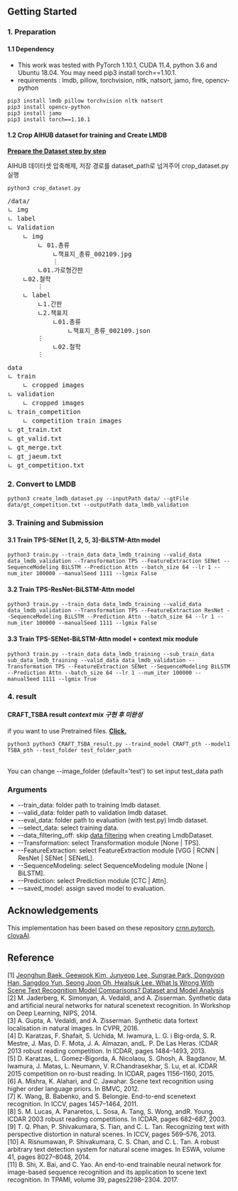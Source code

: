 ## **Getting Started**

### 1. Preparation

#### 1.1 Dependency
- This work was tested with PyTorch 1.10.1, CUDA 11.4, python 3.6 and Ubuntu 18.04.
  You may need pip3 install torch==1.10.1.
- requirements : lmdb, pillow, torchvision, nltk, natsort, jamo, fire, opencv-python

```
pip3 install lmdb pillow torchvision nltk natsort
pip3 install opencv-python
pip3 install jamo
pip3 install torch==1.10.1
```

#### 1.2 Crop AIHUB dataset for training and Create LMDB
[**Prepare the Dataset step by step**](https://aihub.or.kr/aihubdata/data/view.do?currMenu=115&topMenu=100&aihubDataSe=realm&dataSetSn=105)

AIHUB 데이터셋 압축해제, 저장 경로를 dataset_path로 넘겨주어 crop_dataset.py 실행
```
python3 crop_dataset.py
```

<pre>
/data/
ㄴ img
ㄴ label
ㄴ Validation
	ㄴ img
	    ㄴ 01.총류
	        ㄴ책표지_총류_002109.jpg
			⋮
	    ㄴ01.가로형간판
    ㄴ02.철학
		⋮
	ㄴ label
	    ㄴ1.간판
	    ㄴ2.책표지
	        ㄴ01.총류
	            ㄴ책표지_총류_002109.json
		⋮
	        ㄴ02.철학
		⋮
</pre>

<pre>
data
ㄴ train
    ㄴ cropped images
ㄴ validation
    ㄴ cropped images
ㄴ train_competition
    ㄴ competition train images
ㄴ gt_train.txt
ㄴ gt_valid.txt
ㄴ gt_merge.txt
ㄴ gt_jaeum.txt
ㄴ gt_competition.txt
</pre>

### 2. Convert to LMDB
```
python3 create_lmdb_dataset.py --inputPath data/ --gtFile data/gt_competition.txt --outputPath data_lmdb_validation
```

### 3. Training and Submission

#### 3.1 Train TPS-SENet [1, 2, 5, 3]-BiLSTM-Attn model
```
python3 train.py --train_data data_lmdb_training --valid_data data_lmdb_validation --Transformation TPS --FeatureExtraction SENet --SequenceModeling BiLSTM --Prediction Attn --batch_size 64 --lr 1 --num_iter 100000 --manualSeed 1111 --lgmix False
```

#### 3.2 Train TPS-ResNet-BiLSTM-Attn model
```
python3 train.py --train_data data_lmdb_training --valid_data data_lmdb_validation --Transformation TPS --FeatureExtraction ResNet --SequenceModeling BiLSTM --Prediction Attn --batch_size 64 --lr 1 --num_iter 100000 --manualSeed 1111 --lgmix False
```

#### 3.3 Train TPS-SENet-BiLSTM-Attn model + context mix module
```
python3 train.py --train_data data_lmdb_training --sub_train_data sub_data_lmdb_training --valid_data data_lmdb_validation --Transformation TPS --FeatureExtraction SENet --SequenceModeling BiLSTM --Prediction Attn --batch_size 64 --lr 1 --num_iter 100000 --manualSeed 1111 --lgmix True
```

### 4. result
#### CRAFT_TSBA result ***context mix 구현 후 미완성***
if you want to use Pretrained files. [**Click.**](https://drive.google.com/drive/folders/1JsWGSfR3_wUUS_3fHz1iBqCCL9J1DvjY?usp=sharing)
```
python3 python3 CRAFT_TSBA_result.py --traind_model CRAFT_pth --model1 TSBA_pth --test_folder test_folder_path
```

<br>You can change --image_folder (default='test') to set input test_data path
### **Arguments**
- --train_data: folder path to training lmdb dataset.
- --valid_data: folder path to validation lmdb dataset.
- --eval_data: folder path to evaluation (with test.py) lmdb dataset.
- --select_data: select training data.
- --data_filtering_off: skip [data filtering](https://github.com/clovaai/deep-text-recognition-benchmark/blob/f2c54ae2a4cc787a0f5859e9fdd0e399812c76a3/dataset.py#L126-L146) when creating LmdbDataset.
- --Transformation: select Transformation module [None | TPS].
- --FeatureExtraction: select FeatureExtraction module [VGG | RCNN | ResNet  | SENet  | SENetL].
- --SequenceModeling: select SequenceModeling module [None | BiLSTM].
- --Prediction: select Prediction module [CTC | Attn].
- --saved_model: assign saved model to evaluation.


## **Acknowledgements**

This implementation has been based on these repository [crnn.pytorch](https://github.com/meijieru/crnn.pytorch), [clovaAI](https://github.com/clovaai/deep-text-recognition-benchmark).

## Reference
[1] [Jeonghun Baek, Geewook Kim, Junyeop Lee, Sungrae Park, Dongyoon Han, Sangdoo Yun, Seong Joon Oh, Hwalsuk Lee. What Is Wrong With Scene Text Recognition Model Comparisons? Dataset and Model Analysis](https://github.com/clovaai/deep-text-recognition-benchmark) <br>
[2] M. Jaderberg, K. Simonyan, A. Vedaldi, and A. Zisserman. Synthetic data and artificial neural networks for natural scenetext  recognition. In Workshop on Deep Learning, NIPS, 2014. <br>
[3] A. Gupta, A. Vedaldi, and A. Zisserman. Synthetic data fortext localisation in natural images. In CVPR, 2016. <br>
[4] D. Karatzas, F. Shafait, S. Uchida, M. Iwamura, L. G. i Big-orda, S. R. Mestre, J. Mas, D. F. Mota, J. A. Almazan, andL. P. De Las Heras. ICDAR 2013 robust reading competition. In ICDAR, pages 1484–1493, 2013. <br>
[5] D. Karatzas, L. Gomez-Bigorda, A. Nicolaou, S. Ghosh, A. Bagdanov, M. Iwamura, J. Matas, L. Neumann, V. R.Chandrasekhar, S. Lu, et al. ICDAR 2015 competition on ro-bust reading. In ICDAR, pages 1156–1160, 2015. <br>
[6] A. Mishra, K. Alahari, and C. Jawahar. Scene text recognition using higher order language priors. In BMVC, 2012. <br>
[7] K. Wang, B. Babenko, and S. Belongie. End-to-end scenetext recognition. In ICCV, pages 1457–1464, 2011. <br>
[8] S. M. Lucas, A. Panaretos, L. Sosa, A. Tang, S. Wong, andR. Young. ICDAR 2003 robust reading competitions. In ICDAR, pages 682–687, 2003. <br>
[9] T. Q. Phan, P. Shivakumara, S. Tian, and C. L. Tan. Recognizing text with perspective distortion in natural scenes. In ICCV, pages 569–576, 2013. <br>
[10] A. Risnumawan, P. Shivakumara, C. S. Chan, and C. L. Tan. A robust arbitrary text detection system for natural scene images. In ESWA, volume 41, pages 8027–8048, 2014. <br>
[11] B. Shi, X. Bai, and C. Yao. An end-to-end trainable neural network for image-based sequence recognition and its application to scene text recognition. In TPAMI, volume 39, pages2298–2304. 2017.
